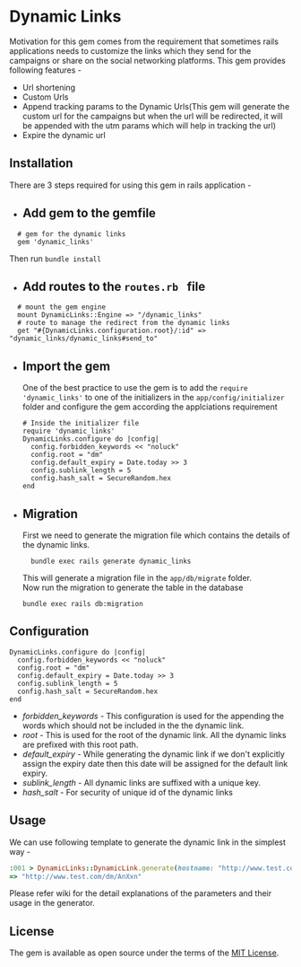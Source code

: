 # Dynamic Links
Motivation for this gem comes from the requirement that sometimes rails applications needs to customize the links which they send for the campaigns or share on the social networking platforms.
This gem provides following features - 
 - Url shortening
 - Custom Urls
 - Append tracking params to the Dynamic Urls(This gem will generate the custom url for the campaigns but when the url will be redirected, it will be appended with the utm params which will help in tracking the url)
 - Expire the dynamic url

## Installation
There are 3 steps required for using this gem in rails application - 
- ## Add gem to the gemfile
```
  # gem for the dynamic links  
  gem 'dynamic_links'  
```

  Then run `bundle install`   
- ## Add routes to the `routes.rb ` file
```
  # mount the gem engine  
  mount DynamicLinks::Engine => "/dynamic_links"  
  # route to manage the redirect from the dynamic links  
  get "#{DynamicLinks.configuration.root}/:id" => "dynamic_links/dynamic_links#send_to"  
```

- ## Import the gem  
  One of the best practice to use the gem is to add the `require 'dynamic_links'` to one of the initializers in the `app/config/initializer` folder and configure the gem according the applciations requirement
  ```
  # Inside the initializer file
  require 'dynamic_links'
  DynamicLinks.configure do |config|
    config.forbidden_keywords << "noluck"
    config.root = "dm"
    config.default_expiry = Date.today >> 3
    config.sublink_length = 5
    config.hash_salt = SecureRandom.hex
  end
  ```
- ## Migration  
    First we need to generate the migration file which contains the details of the dynamic links. 
    ```
      bundle exec rails generate dynamic_links
    ```
    This will generate a migration file in the `app/db/migrate` folder.  
    Now run the migration to generate the table in the database  
    ```
    bundle exec rails db:migration
    ```


## Configuration
```
DynamicLinks.configure do |config|
  config.forbidden_keywords << "noluck"
  config.root = "dm"
  config.default_expiry = Date.today >> 3
  config.sublink_length = 5
  config.hash_salt = SecureRandom.hex
end
```
- *forbidden_keywords* - This configuration is used for the appending the words which should not be included in the the dynamic link.
- *root* - This is used for the root of the dynamic link. All the dynamic links are prefixed with this root path.
- *default_expiry* - While generating the dynamic link if we don't explicitly assign the expiry date then this date will be assigned for the default link expiry.
- *sublink_length* - All dynamic links are suffixed with a unique key.
- *hash_salt* - For security of unique id of the dynamic links

## Usage
We can use following template to generate the dynamic link in the simplest way - 
```ruby
:001 > DynamicLinks::DynamicLink.generate(hostname: "http://www.test.com", options: {link: "/tests/22"})
=> "http://www.test.com/dm/AnXxn"
```
Please refer wiki for the detail explanations of the parameters and their usage in the generator.


## License
The gem is available as open source under the terms of the [MIT License](https://opensource.org/licenses/MIT).

